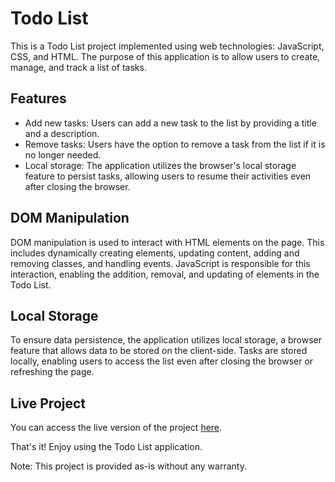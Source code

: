 # Todo List

This is a Todo List project implemented using web technologies: JavaScript, CSS, and HTML. The purpose of this application is to allow users to create, manage, and track a list of tasks.

## Features

- Add new tasks: Users can add a new task to the list by providing a title and a description.
- Remove tasks: Users have the option to remove a task from the list if it is no longer needed.
- Local storage: The application utilizes the browser's local storage feature to persist tasks, allowing users to resume their activities even after closing the browser.

## DOM Manipulation

DOM manipulation is used to interact with HTML elements on the page. This includes dynamically creating elements, updating content, adding and removing classes, and handling events. JavaScript is responsible for this interaction, enabling the addition, removal, and updating of elements in the Todo List.

## Local Storage

To ensure data persistence, the application utilizes local storage, a browser feature that allows data to be stored on the client-side. Tasks are stored locally, enabling users to access the list even after closing the browser or refreshing the page.

## Live Project

You can access the live version of the project [here](https://todo-list-indol-one.vercel.app/).

That's it! Enjoy using the Todo List application.

Note: This project is provided as-is without any warranty.
